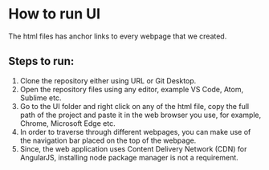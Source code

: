 # How to run UI

The html files has anchor links to every webpage that we created.

## Steps to run:

1. Clone the repository either using URL or Git Desktop.
2. Open the repository files using any editor, example VS Code, Atom, Sublime etc.
3. Go to the UI folder and right click on any of the html file, copy the full path of the project and paste it in the web browser you use, for example, Chrome, Microsoft Edge etc.
4. In order to traverse through different webpages, you can make use of the navigation bar placed on the top of the webpage.
5. Since, the web application uses Content Delivery Network (CDN) for AngularJS, installing node package manager is not a requirement.
